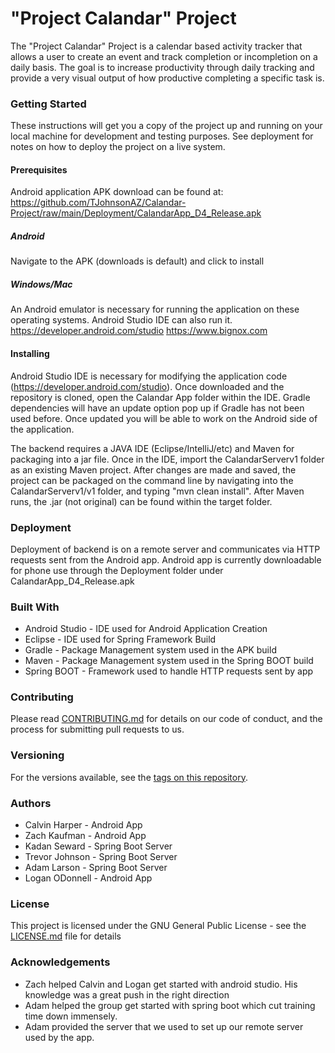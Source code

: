 # "Project Calandar" Project
The "Project Calandar" Project is a calendar based activity tracker that allows a user to create an event and track completion or incompletion on a daily basis. The goal is to increase productivity through daily tracking and provide a very visual output of how productive completing a specific task is.

### Getting Started
These instructions will get you a copy of the project up and running on your local machine for development and testing purposes. See deployment for notes on how to deploy the project on a live system.

#### Prerequisites
Android application APK download can be found at:
https://github.com/TJohnsonAZ/Calandar-Project/raw/main/Deployment/CalandarApp_D4_Release.apk

##### Android
Navigate to the APK (downloads is default) and click to install

##### Windows/Mac 
An Android emulator is necessary for running the application on these operating systems. Android Studio IDE can also run it.
https://developer.android.com/studio
https://www.bignox.com

#### Installing
Android Studio IDE is necessary for modifying the application code (https://developer.android.com/studio). Once downloaded and the repository is cloned, open the Calandar App folder within the IDE. Gradle dependencies will have an update option pop up if Gradle has not been used before. Once updated you will be able to work on the Android side of the application.

The backend requires a JAVA IDE (Eclipse/IntelliJ/etc) and Maven for packaging into a jar file. Once in the IDE, import the CalandarServerv1 folder as an existing Maven project. After changes are made and saved, the project can be packaged on the command line by navigating into the CalandarServerv1/v1 folder, and typing "mvn clean install". After Maven runs, the .jar (not original) can be found within the target folder.

### Deployment
Deployment of backend is on a remote server and communicates via HTTP requests sent from the Android app. Android app is currently downloadable for phone use through the Deployment folder under CalandarApp_D4_Release.apk

### Built With
- Android Studio - IDE used for Android Application Creation
- Eclipse - IDE used for Spring Framework Build 
- Gradle - Package Management system used in the APK build
- Maven - Package Management system used in the Spring BOOT build
- Spring BOOT - Framework used to handle HTTP requests sent by app

### Contributing
Please read [CONTRIBUTING.md](https://github.com/TJohnsonAZ/Calandar-Project/blob/main/CONTRIBUTING.md) for details on our code of conduct, and the process for submitting pull requests to us.

### Versioning
For the versions available, see the [tags on this repository](https://github.com/your/project/tags).

### Authors
  - Calvin Harper - Android App
  - Zach Kaufman - Android App
  - Kadan Seward - Spring Boot Server
  - Trevor Johnson - Spring Boot Server
  - Adam Larson - Spring Boot Server
  - Logan ODonnell - Android App

### License
This project is licensed under the GNU General Public License - see the [LICENSE.md](LICENSE.md) file for details

### Acknowledgements
   - Zach helped Calvin and Logan get started with android studio. His knowledge was a great push in the right direction
   - Adam helped the group get started with spring boot which cut training time down immensely.
   - Adam provided the server that we used to set up our remote server used by the app.
